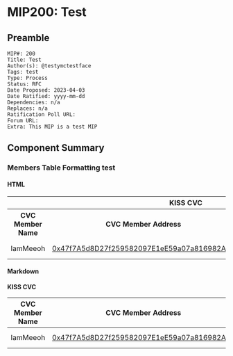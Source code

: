 # MIP200: Test

## Preamble

```
MIP#: 200
Title: Test
Author(s): @testymctestface
Tags: test
Type: Process
Status: RFC
Date Proposed: 2023-04-03
Date Ratified: yyyy-mm-dd
Dependencies: n/a
Replaces: n/a
Ratification Poll URL:
Forum URL: 
Extra: This MIP is a test MIP
```

## Component Summary

### Members Table Formatting test

#### HTML

<table>
	<tbody>
		<tr>
			<th colspan="5">KISS CVC</th>
		</tr>
		<tr>
			<th>CVC Member Name</th>
			<th>CVC Member Address</th>
			<th>Forum Verification</th>
			<th>Verified Signature</th>
			<th>Approved to Join CVC</th>
		</tr>
		<tr>
			<td>IamMeeoh</td>
			<td><a href="https://etherscan.io/address/0x47f7A5d8D27f259582097E1eE59a07a816982AE9">0x47f7A5d8D27f259582097E1eE59a07a816982AE9</a></td>
			<td><a href="https://forum.makerdao.com/t/cvc-member-recognition/20305">Link<a></td>
			<td><a href="https://etherscan.io/verifySig/16252">Link</a></td>
			<td><a href="https://forum.makerdao.com/t/cvc-creation-kiss-cvc/20346">CVC Creator</a></td>
		</tr>
	</tbody>
</table>

#### Markdown

**KISS CVC**

| CVC Member Name | CVC Member Address | Forum Verification | Verified Signature | Approved to Join CVC |
|---|---|---|---|---|
| IamMeeoh | [0x47f7A5d8D27f259582097E1eE59a07a816982AE9](https://etherscan.io/address/0x47f7A5d8D27f259582097E1eE59a07a816982AE9) | [Link](https://forum.makerdao.com/t/cvc-member-recognition/20305) | [Link](https://etherscan.io/verifySig/16252) | [CVC Creator](https://forum.makerdao.com/t/cvc-creation-kiss-cvc/20346)

